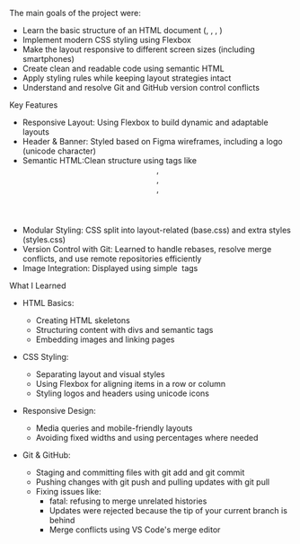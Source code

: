 The main goals of the project were:

- Learn the basic structure of an HTML document (<!DOCTYPE html>, <html>, <head>, <body>)
- Implement modern CSS styling using Flexbox
- Make the layout responsive to different screen sizes (including smartphones)
- Create clean and readable code using semantic HTML
- Apply styling rules while keeping layout strategies intact
- Understand and resolve Git and GitHub version control conflicts
 
Key Features

- Responsive Layout: Using Flexbox to build dynamic and adaptable layouts
- Header & Banner: Styled based on Figma wireframes, including a logo (unicode character)
 - Semantic HTML:Clean structure using tags like <header>, <nav>, <section>, <article>
- Modular Styling: CSS split into layout-related (base.css) and extra styles (styles.css)
- Version Control with Git: Learned to handle rebases, resolve merge conflicts, and use remote repositories efficiently
- Image Integration: Displayed using simple <img src="./images/6.png" alt=""> tags

What I Learned

- HTML Basics:
  - Creating HTML skeletons
  - Structuring content with divs and semantic tags
  - Embedding images and linking pages

- CSS Styling:
  - Separating layout and visual styles
  - Using Flexbox for aligning items in a row or column
  - Styling logos and headers using unicode icons

- Responsive Design: 
  - Media queries and mobile-friendly layouts
  - Avoiding fixed widths and using percentages where needed

- Git & GitHub:
  - Staging and committing files with git add and git commit
  - Pushing changes with git push and pulling updates with git pull
  - Fixing issues like:
    - fatal: refusing to merge unrelated histories
    - Updates were rejected because the tip of your current branch is behind
    - Merge conflicts using VS Code's merge editor
